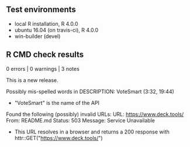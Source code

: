 ## Test environments
* local R installation, R 4.0.0
* ubuntu 16.04 (on travis-ci), R 4.0.0
* win-builder (devel)

## R CMD check results

0 errors | 0 warnings | 3 notes

This is a new release.

Possibly mis-spelled words in DESCRIPTION:
  VoteSmart (3:32, 19:44)
  
* "VoteSmart" is the name of the API

Found the following (possibly) invalid URLs:
  URL: https://www.deck.tools/
    From: README.md
    Status: 503
    Message: Service Unavailable

* This URL resolves in a browser and returns a 200 response with httr::GET("https://www.deck.tools/")
